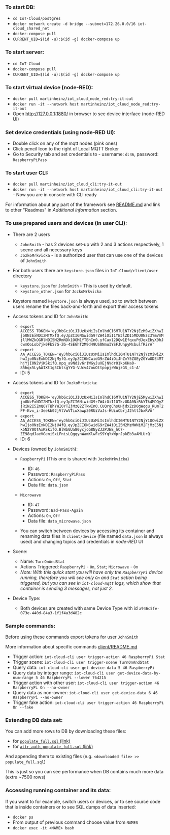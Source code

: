 ### To start DB:
* `cd IoT-Cloud/postgres`
* `docker network create -d bridge --subnet=172.26.0.0/16 iot-cloud_shared_net`
* `docker-compose pull`
* `CURRENT_UID=$(id -u):$(id -g) docker-compose up`

### To start server:
* `cd IoT-Cloud`
* `docker-compose pull`
* `CURRENT_UID=$(id -u):$(id -g) docker-compose up`

### To start virtual device (node-RED):
* `docker pull martinheinz/iot_cloud_node_red:try-it-out`
* `docker run -it --network host martinheinz/iot_cloud_node_red:try-it-out`
* Open <http://127.0.0.1:1880/> in browser to see device interface (node-RED UI)

### Set device credentials (using node-RED UI):
* Double click on any of the mqtt nodes (pink ones)
* Click pencil Icon to the right of Local MQTT Broker
* Go to Security tab and set credentials to - username: `d:46`, password: `RaspberryPiPass`

### To start user CLI:
* `docker pull martinheinz/iot_cloud_cli:try-it-out`
* `docker run -it --network host martinheinz/iot_cloud_cli:try-it-out` - Now you are in console with CLI ready


For information about any part of the framework see [README.md](README.md) and link to other "Readmes" in _Additional information_ section.

### To use prepared users and devices (in user CLI):
* There are 2 users
    * `JohnSmith` - has 2 devices set-up with 2 and 3 actions respectively, 1 scene and all necessary keys
    * `JozkoMrkvicka` - is a authorized user that can use one of the devices of `JohnSmith`
* For both users there are `keystore.json` files in `IoT-Cloud/client/user` directory
    * `keystore.json` for `JohnSmith` - This is used by default.
    * `keystore_other.json` for `JozkoMrkvicka`
* Keystore named `keystore.json` is always used, so to switch between users rename the files back-and-forth
and export their access tokens
* Access tokens and ID for `JohnSmith`:
    * `export ACCESS_TOKEN='eyJhbGciOiJIUzUxMiIsImlhdCI6MTU1NTY2NjEzMSwiZXhwIjo0NzExNDI2MTMxfQ.eyJpZCI6NSwidG9rZW4iOiI1YWJlZDI5MDU0Nzc3YmVmMjllMWZkOGRlNDI5M2RmNDk1OGM1YTBhIn0.yfCax12DQw1EfqxuPdJexEbyX0hJcwmOoLob7jk0FbS7G-ZG-4SEGhT2M9d49US8NmuIYSFJUnpyMsbulfRirA'`
    * `export AA_ACCESS_TOKEN='eyJhbGciOiJIUzUxMiIsImlhdCI6MTU1NTY2NjYzMiwiZXhwIjo0NzExNDI2NjMyfQ.eyJpZCI6NCwidG9rZW4iOiJhZmY5ZGEyZGYwODE4MThjYjI0N2VjKSkifQ.npq_a9Ndiv6r1WGyJuXEjNVdrO1kpKHa0-85hqx5LyAAIXt1g5CbtsgYYG-VUcv47ouOttpopjrWAjzGS_c1-A'`
    * ID: 5
* Access tokens and ID for `JozkoMrkvicka`:
    * `export ACCESS_TOKEN='eyJhbGciOiJIUzUxMiIsImlhdCI6MTU1NTY2NjE5MywiZXhwIjo0NzExNDI2MTkzfQ.eyJpZCI6NiwidG9rZW4iOiI1OTkzODA0NzRkYTk4MDQyZjRiN2I5ZmQ0YTBhYWI0YTZjMzQ2ZTkwIn0.CUQrgChsUHjdxZzD0gWqgu_RUmT2PF-Kvx_i-3eekb02jVlVwVTiwXawp30RUiVaJs-HUiuCbrjJ2httJbxRVA'`
    * `export AA_ACCESS_TOKEN='eyJhbGciOiJIUzUxMiIsImlhdCI6MTU1NTY2NjY1OCwiZXhwIjo0NzExNDI2NjU4fQ.eyJpZCI6NSwidG9rZW4iOiI5M2MzMWNiM2FjMzE5Njk5N2Y0OTAxKSkifQ.BlWbGUa80ycjcG8NyZJZPJEE_hC7-ZE98qdJaeVGeniSxLFnisLQgqynWamXlwFeS9YqYxWprJpkEb3aAMLUrQ'`
    * ID: 6
* Devices (owned by `JohnSmith`):
    * `RaspberryPi` (This one is shared with `JozkoMrkvicka`)
        * ID: `46`
        * Password: `RaspberryPiPass`
        * Actions: `On`, `Off`, `Stat`
        * Data file: `data.json`
    * `Microwave`
        * ID: `47`
        * Password: `Bad-Pass-Again`
        * Actions: `On`, `Off`
        * Data file: `data_microwave.json`
        
    * You can switch between devices by accessing its container and renaming data files in `client/device`
    (file named `data.json` is always used) and changing topics and credentials in _node-RED_ UI

        
* Scene:
    * Name: `TurnOnAndStat`
    * Actions Triggered: `RaspberryPi` - `On`, `Stat`; `Microwave` - `On`
    * _Note: With this quick start you will have only the `RaspberryPi` device running, therefore you will see
    only `On` and `Stat` action being triggered, but you can see in `iot-cloud-mqtt` logs, which show that container is sending 3 messages, not just 2._
    
* Device Type:
    * Both devices are created with same Device Type with id `a946c5fe-073e-440d-84a3-1f1f4a3d482c`
    
    
### Sample commands:
Before using these commands export tokens for user `JohnSmith`

More information about specific commands [client/README.md](client/README.md)

* Trigger action: `iot-cloud-cli user trigger-action 46 RaspberryPi Stat`
* Trigger scene: `iot-cloud-cli user trigger-scene TurnOnAndStat`
* Query data: `iot-cloud-cli user get-device-data 5 46 RaspberryPi`
* Query data by integer range: `iot-cloud-cli user get-device-data-by-num-range 5 46 RaspberryPi --lower 764215`
* Trigger action with other user: `iot-cloud-cli user trigger-action 46 RaspberryPi On --no-owner`
* Query data as non-owner: `iot-cloud-cli user get-device-data 6 46 RaspberryPi --no-owner`
* Trigger fake action: `iot-cloud-cli user trigger-action 46 RaspberryPi On --fake`

### Extending DB data set:
You can add more rows to DB by downloading these files:
* for [`populate_full.sql` (link)](http://davinci.fmph.uniba.sk/~heinz4/diplomova_praca/populate_data.sql)
* for [`attr_auth_populate_full.sql` (link)](http://davinci.fmph.uniba.sk/~heinz4/diplomova_praca/attr_auth_populate_data.sql)

And appending them to existing files (e.g. `<downloaded file> >> populate_full.sql`)

This is just so you can see performance when DB contains much more data (extra ~7500 rows)

### Accessing running container and its data:
If you want to for example, switch users or devices, or to see source code that is inside containers or to see SQL dumps of data inserted:
* `docker ps`
* From output of previous command choose value from `NAMES`
* `docker exec -it <NAME> bash`

